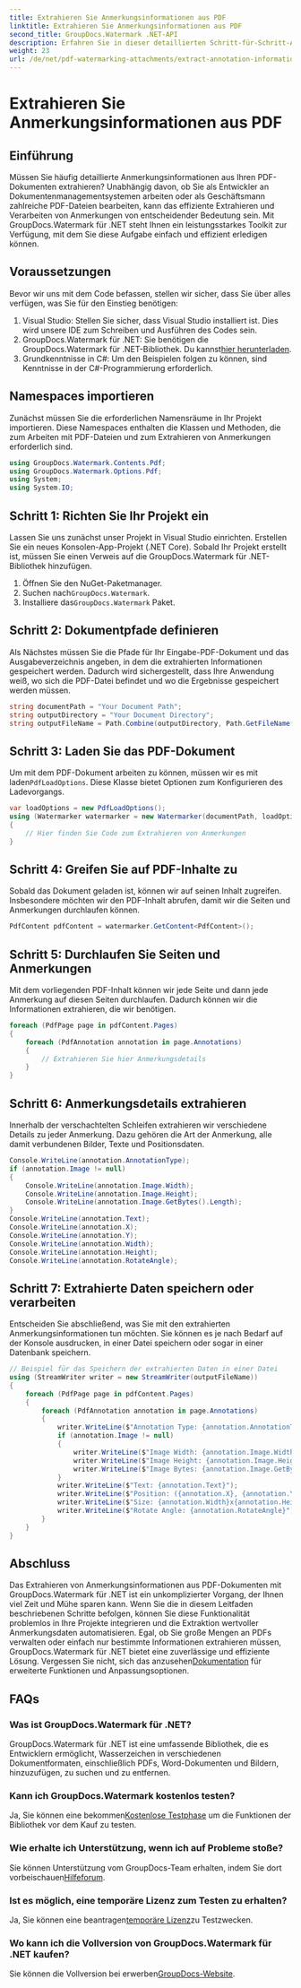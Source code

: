 ```yaml
---
title: Extrahieren Sie Anmerkungsinformationen aus PDF
linktitle: Extrahieren Sie Anmerkungsinformationen aus PDF
second_title: GroupDocs.Watermark .NET-API
description: Erfahren Sie in dieser detaillierten Schritt-für-Schritt-Anleitung, wie Sie mit GroupDocs.Watermark für .NET Anmerkungsinformationen aus PDF-Dokumenten extrahieren.
weight: 23
url: /de/net/pdf-watermarking-attachments/extract-annotation-information-pdf/
---
```


# Extrahieren Sie Anmerkungsinformationen aus PDF

## Einführung
Müssen Sie häufig detaillierte Anmerkungsinformationen aus Ihren PDF-Dokumenten extrahieren? Unabhängig davon, ob Sie als Entwickler an Dokumentenmanagementsystemen arbeiten oder als Geschäftsmann zahlreiche PDF-Dateien bearbeiten, kann das effiziente Extrahieren und Verarbeiten von Anmerkungen von entscheidender Bedeutung sein. Mit GroupDocs.Watermark für .NET steht Ihnen ein leistungsstarkes Toolkit zur Verfügung, mit dem Sie diese Aufgabe einfach und effizient erledigen können.
## Voraussetzungen
Bevor wir uns mit dem Code befassen, stellen wir sicher, dass Sie über alles verfügen, was Sie für den Einstieg benötigen:
1. Visual Studio: Stellen Sie sicher, dass Visual Studio installiert ist. Dies wird unsere IDE zum Schreiben und Ausführen des Codes sein.
2.  GroupDocs.Watermark für .NET: Sie benötigen die GroupDocs.Watermark für .NET-Bibliothek. Du kannst[hier herunterladen](https://releases.groupdocs.com/Watermark/net/).
3. Grundkenntnisse in C#: Um den Beispielen folgen zu können, sind Kenntnisse in der C#-Programmierung erforderlich.
## Namespaces importieren
Zunächst müssen Sie die erforderlichen Namensräume in Ihr Projekt importieren. Diese Namespaces enthalten die Klassen und Methoden, die zum Arbeiten mit PDF-Dateien und zum Extrahieren von Anmerkungen erforderlich sind.
```csharp
using GroupDocs.Watermark.Contents.Pdf;
using GroupDocs.Watermark.Options.Pdf;
using System;
using System.IO;
```
## Schritt 1: Richten Sie Ihr Projekt ein
Lassen Sie uns zunächst unser Projekt in Visual Studio einrichten. Erstellen Sie ein neues Konsolen-App-Projekt (.NET Core). Sobald Ihr Projekt erstellt ist, müssen Sie einen Verweis auf die GroupDocs.Watermark für .NET-Bibliothek hinzufügen.
1. Öffnen Sie den NuGet-Paketmanager.
2.  Suchen nach`GroupDocs.Watermark`.
3.  Installiere das`GroupDocs.Watermark` Paket.
## Schritt 2: Dokumentpfade definieren
Als Nächstes müssen Sie die Pfade für Ihr Eingabe-PDF-Dokument und das Ausgabeverzeichnis angeben, in dem die extrahierten Informationen gespeichert werden. Dadurch wird sichergestellt, dass Ihre Anwendung weiß, wo sich die PDF-Datei befindet und wo die Ergebnisse gespeichert werden müssen.
```csharp
string documentPath = "Your Document Path";
string outputDirectory = "Your Document Directory";
string outputFileName = Path.Combine(outputDirectory, Path.GetFileName(documentPath));
```
## Schritt 3: Laden Sie das PDF-Dokument
 Um mit dem PDF-Dokument arbeiten zu können, müssen wir es mit laden`PdfLoadOptions`. Diese Klasse bietet Optionen zum Konfigurieren des Ladevorgangs.
```csharp
var loadOptions = new PdfLoadOptions();
using (Watermarker watermarker = new Watermarker(documentPath, loadOptions))
{
    // Hier finden Sie Code zum Extrahieren von Anmerkungen
}
```
## Schritt 4: Greifen Sie auf PDF-Inhalte zu
Sobald das Dokument geladen ist, können wir auf seinen Inhalt zugreifen. Insbesondere möchten wir den PDF-Inhalt abrufen, damit wir die Seiten und Anmerkungen durchlaufen können.
```csharp
PdfContent pdfContent = watermarker.GetContent<PdfContent>();
```
## Schritt 5: Durchlaufen Sie Seiten und Anmerkungen
Mit dem vorliegenden PDF-Inhalt können wir jede Seite und dann jede Anmerkung auf diesen Seiten durchlaufen. Dadurch können wir die Informationen extrahieren, die wir benötigen.
```csharp
foreach (PdfPage page in pdfContent.Pages)
{
    foreach (PdfAnnotation annotation in page.Annotations)
    {
        // Extrahieren Sie hier Anmerkungsdetails
    }
}
```
## Schritt 6: Anmerkungsdetails extrahieren
Innerhalb der verschachtelten Schleifen extrahieren wir verschiedene Details zu jeder Anmerkung. Dazu gehören die Art der Anmerkung, alle damit verbundenen Bilder, Texte und Positionsdaten.
```csharp
Console.WriteLine(annotation.AnnotationType);
if (annotation.Image != null)
{
    Console.WriteLine(annotation.Image.Width);
    Console.WriteLine(annotation.Image.Height);
    Console.WriteLine(annotation.Image.GetBytes().Length);
}
Console.WriteLine(annotation.Text);
Console.WriteLine(annotation.X);
Console.WriteLine(annotation.Y);
Console.WriteLine(annotation.Width);
Console.WriteLine(annotation.Height);
Console.WriteLine(annotation.RotateAngle);
```
## Schritt 7: Extrahierte Daten speichern oder verarbeiten
Entscheiden Sie abschließend, was Sie mit den extrahierten Anmerkungsinformationen tun möchten. Sie können es je nach Bedarf auf der Konsole ausdrucken, in einer Datei speichern oder sogar in einer Datenbank speichern.
```csharp
// Beispiel für das Speichern der extrahierten Daten in einer Datei
using (StreamWriter writer = new StreamWriter(outputFileName))
{
    foreach (PdfPage page in pdfContent.Pages)
    {
        foreach (PdfAnnotation annotation in page.Annotations)
        {
            writer.WriteLine($"Annotation Type: {annotation.AnnotationType}");
            if (annotation.Image != null)
            {
                writer.WriteLine($"Image Width: {annotation.Image.Width}");
                writer.WriteLine($"Image Height: {annotation.Image.Height}");
                writer.WriteLine($"Image Bytes: {annotation.Image.GetBytes().Length}");
            }
            writer.WriteLine($"Text: {annotation.Text}");
            writer.WriteLine($"Position: ({annotation.X}, {annotation.Y})");
            writer.WriteLine($"Size: {annotation.Width}x{annotation.Height}");
            writer.WriteLine($"Rotate Angle: {annotation.RotateAngle}");
        }
    }
}
```
## Abschluss
Das Extrahieren von Anmerkungsinformationen aus PDF-Dokumenten mit GroupDocs.Watermark für .NET ist ein unkomplizierter Vorgang, der Ihnen viel Zeit und Mühe sparen kann. Wenn Sie die in diesem Leitfaden beschriebenen Schritte befolgen, können Sie diese Funktionalität problemlos in Ihre Projekte integrieren und die Extraktion wertvoller Anmerkungsdaten automatisieren.
 Egal, ob Sie große Mengen an PDFs verwalten oder einfach nur bestimmte Informationen extrahieren müssen, GroupDocs.Watermark für .NET bietet eine zuverlässige und effiziente Lösung. Vergessen Sie nicht, sich das anzusehen[Dokumentation](https://tutorials.groupdocs.com/Watermark/net/) für erweiterte Funktionen und Anpassungsoptionen.
## FAQs
### Was ist GroupDocs.Watermark für .NET?
GroupDocs.Watermark für .NET ist eine umfassende Bibliothek, die es Entwicklern ermöglicht, Wasserzeichen in verschiedenen Dokumentformaten, einschließlich PDFs, Word-Dokumenten und Bildern, hinzuzufügen, zu suchen und zu entfernen.
### Kann ich GroupDocs.Watermark kostenlos testen?
 Ja, Sie können eine bekommen[Kostenlose Testphase](https://releases.groupdocs.com/) um die Funktionen der Bibliothek vor dem Kauf zu testen.
### Wie erhalte ich Unterstützung, wenn ich auf Probleme stoße?
 Sie können Unterstützung vom GroupDocs-Team erhalten, indem Sie dort vorbeischauen[Hilfeforum](https://forum.groupdocs.com/c/watermark/19).
### Ist es möglich, eine temporäre Lizenz zum Testen zu erhalten?
 Ja, Sie können eine beantragen[temporäre Lizenz](https://purchase.groupdocs.com/temporary-license/)zu Testzwecken.
### Wo kann ich die Vollversion von GroupDocs.Watermark für .NET kaufen?
 Sie können die Vollversion bei erwerben[GroupDocs-Website](https://purchase.groupdocs.com/buy).